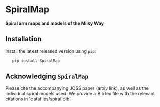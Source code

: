 SpiralMap
======

**Spiral arm maps and models of the Milky Way**

Installation
-------------

Install the latest released version using ``pip``:

```python
   pip install SpiralMap
```

Acknowledging ``SpiralMap``
---------------------------------------

Please cite the accompanying JOSS paper (arxiv link), as well as the individual spiral models used. We provide a BibTex file with the relevant citations in 'datafiles/spiral.bib'.

